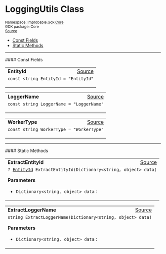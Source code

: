 
# LoggingUtils Class
<sup>
Namespace: Improbable.Gdk.<a href="{{urlRoot}}/api/core-index">Core</a><br/>
GDK package: Core<br/>
<a href="https://www.github.com/spatialos/gdk-for-unity/blob/15bb5eac/workers/unity/Packages/io.improbable.gdk.core/Logging/LoggingUtils.cs/#L5">Source</a>
<style>
a code {
                    padding: 0em 0.25em!important;
}
code {
                    background-color: #ffffff!important;
}
</style>
</sup>
<nav id="pageToc" class="page-toc"><ul><li><a href="#const-fields">Const Fields</a>
<li><a href="#static-methods">Static Methods</a>
</ul></nav>






</p>
<hr style="width:100%; border-top-color:#d8d8d8" />
#### Const Fields


</p>




<table width="100%">
    <tr>
        <td style="border-right:none"><a id="entityid"></a><b>EntityId</b></td>
        <td style="border-left:none; text-align:right"><a href="https://www.github.com/spatialos/gdk-for-unity/blob/15bb5eac/workers/unity/Packages/io.improbable.gdk.core/Logging/LoggingUtils.cs/#L8">Source</a></td>
    </tr>
    <tr>
        <td colspan="2">
<code>const string EntityId = &quot;EntityId&quot;</code></p>


</td>
    </tr>
</table>


<table width="100%">
    <tr>
        <td style="border-right:none"><a id="loggername"></a><b>LoggerName</b></td>
        <td style="border-left:none; text-align:right"><a href="https://www.github.com/spatialos/gdk-for-unity/blob/15bb5eac/workers/unity/Packages/io.improbable.gdk.core/Logging/LoggingUtils.cs/#L9">Source</a></td>
    </tr>
    <tr>
        <td colspan="2">
<code>const string LoggerName = &quot;LoggerName&quot;</code></p>


</td>
    </tr>
</table>


<table width="100%">
    <tr>
        <td style="border-right:none"><a id="workertype"></a><b>WorkerType</b></td>
        <td style="border-left:none; text-align:right"><a href="https://www.github.com/spatialos/gdk-for-unity/blob/15bb5eac/workers/unity/Packages/io.improbable.gdk.core/Logging/LoggingUtils.cs/#L10">Source</a></td>
    </tr>
    <tr>
        <td colspan="2">
<code>const string WorkerType = &quot;WorkerType&quot;</code></p>


</td>
    </tr>
</table>








</p>
<hr style="width:100%; border-top-color:#d8d8d8" />
#### Static Methods


</p>




<table width="100%">
    <tr>
        <td style="border-right:none"><a id="extractentityid-dictionary-string-object"></a><b>ExtractEntityId</b></td>
        <td style="border-left:none; text-align:right"><a href="https://www.github.com/spatialos/gdk-for-unity/blob/15bb5eac/workers/unity/Packages/io.improbable.gdk.core/Logging/LoggingUtils.cs/#L12">Source</a></td>
    </tr>
    <tr>
        <td colspan="2">
<code>? <a href="{{urlRoot}}/api/core/entity-id">EntityId</a> ExtractEntityId(Dictionary&lt;string, object&gt; data)</code></p>



</p>

<b>Parameters</b>

<ul>
<li><code>Dictionary&lt;string, object&gt; data</code> : </li>
</ul>





</td>
    </tr>
</table>


<table width="100%">
    <tr>
        <td style="border-right:none"><a id="extractloggername-dictionary-string-object"></a><b>ExtractLoggerName</b></td>
        <td style="border-left:none; text-align:right"><a href="https://www.github.com/spatialos/gdk-for-unity/blob/15bb5eac/workers/unity/Packages/io.improbable.gdk.core/Logging/LoggingUtils.cs/#L30">Source</a></td>
    </tr>
    <tr>
        <td colspan="2">
<code>string ExtractLoggerName(Dictionary&lt;string, object&gt; data)</code></p>



</p>

<b>Parameters</b>

<ul>
<li><code>Dictionary&lt;string, object&gt; data</code> : </li>
</ul>





</td>
    </tr>
</table>







